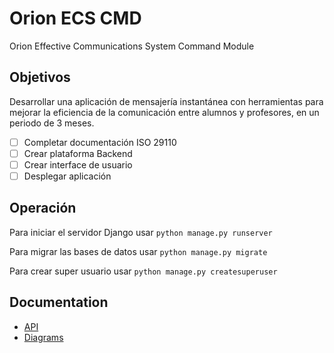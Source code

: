 # Orion ECS CMD

Orion Effective Communications System Command Module

## Objetivos

Desarrollar una aplicación de mensajería instantánea con herramientas para mejorar la eficiencia de la comunicación entre alumnos y profesores, en un periodo de 3 meses.

- [ ]  Completar documentación ISO 29110
- [ ]  Crear plataforma Backend
- [ ]  Crear interface de usuario
- [ ]  Desplegar aplicación

## Operación

Para iniciar el servidor Django usar `python manage.py runserver`

Para migrar las bases de datos usar `python manage.py migrate`

Para crear super usuario usar `python manage.py createsuperuser`

## Documentation

- [API](./docs/api)
- [Diagrams](./docs/diagrams)
